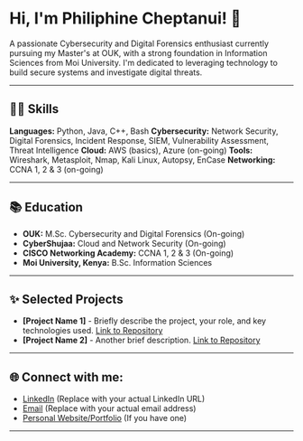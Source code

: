 # Hi, I'm Philiphine Cheptanui! 👋

A passionate Cybersecurity and Digital Forensics enthusiast currently pursuing my Master's at OUK, with a strong foundation in Information Sciences from Moi University. I'm dedicated to leveraging technology to build secure systems and investigate digital threats.

---

## 👩‍💻 Skills

**Languages:** Python, Java, C++, Bash
**Cybersecurity:** Network Security, Digital Forensics, Incident Response, SIEM, Vulnerability Assessment, Threat Intelligence
**Cloud:** AWS (basics), Azure (on-going)
**Tools:** Wireshark, Metasploit, Nmap, Kali Linux, Autopsy, EnCase
**Networking:** CCNA 1, 2 & 3 (on-going)

---

## 📚 Education

* **OUK:** M.Sc. Cybersecurity and Digital Forensics (On-going)
* **CyberShujaa:** Cloud and Network Security (On-going)
* **CISCO Networking Academy:** CCNA 1, 2 & 3 (On-going)
* **Moi University, Kenya:** B.Sc. Information Sciences

---

## ✨ Selected Projects

* **[Project Name 1]** - Briefly describe the project, your role, and key technologies used. [Link to Repository](https://github.com/yourusername/project1)
* **[Project Name 2]** - Another brief description. [Link to Repository](https://github.com/yourusername/project2)

---

## 🌐 Connect with me:

* [LinkedIn](https://linkedin.com/in/philiphinecheptanui) (Replace with your actual LinkedIn URL)
* [Email](mailto:your.email@example.com) (Replace with your actual email address)
* [Personal Website/Portfolio](https://yourpersonalwebsite.com) (If you have one)

---
